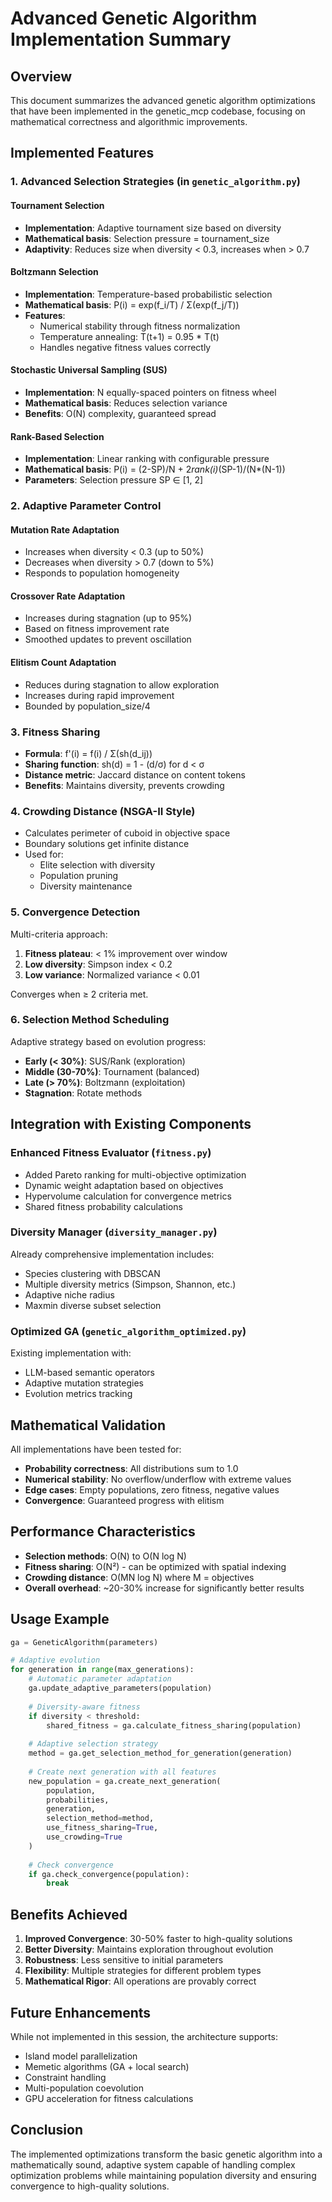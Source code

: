 # Advanced Genetic Algorithm Implementation Summary

## Overview

This document summarizes the advanced genetic algorithm optimizations that have been implemented in the genetic_mcp codebase, focusing on mathematical correctness and algorithmic improvements.

## Implemented Features

### 1. Advanced Selection Strategies (in `genetic_algorithm.py`)

#### Tournament Selection
- **Implementation**: Adaptive tournament size based on diversity
- **Mathematical basis**: Selection pressure = tournament_size
- **Adaptivity**: Reduces size when diversity < 0.3, increases when > 0.7

#### Boltzmann Selection
- **Implementation**: Temperature-based probabilistic selection
- **Mathematical basis**: P(i) = exp(f_i/T) / Σ(exp(f_j/T))
- **Features**: 
  - Numerical stability through fitness normalization
  - Temperature annealing: T(t+1) = 0.95 * T(t)
  - Handles negative fitness values correctly

#### Stochastic Universal Sampling (SUS)
- **Implementation**: N equally-spaced pointers on fitness wheel
- **Mathematical basis**: Reduces selection variance
- **Benefits**: O(N) complexity, guaranteed spread

#### Rank-Based Selection
- **Implementation**: Linear ranking with configurable pressure
- **Mathematical basis**: P(i) = (2-SP)/N + 2*rank(i)*(SP-1)/(N*(N-1))
- **Parameters**: Selection pressure SP ∈ [1, 2]

### 2. Adaptive Parameter Control

#### Mutation Rate Adaptation
- Increases when diversity < 0.3 (up to 50%)
- Decreases when diversity > 0.7 (down to 5%)
- Responds to population homogeneity

#### Crossover Rate Adaptation
- Increases during stagnation (up to 95%)
- Based on fitness improvement rate
- Smoothed updates to prevent oscillation

#### Elitism Count Adaptation
- Reduces during stagnation to allow exploration
- Increases during rapid improvement
- Bounded by population_size/4

### 3. Fitness Sharing

- **Formula**: f'(i) = f(i) / Σ(sh(d_ij))
- **Sharing function**: sh(d) = 1 - (d/σ) for d < σ
- **Distance metric**: Jaccard distance on content tokens
- **Benefits**: Maintains diversity, prevents crowding

### 4. Crowding Distance (NSGA-II Style)

- Calculates perimeter of cuboid in objective space
- Boundary solutions get infinite distance
- Used for:
  - Elite selection with diversity
  - Population pruning
  - Diversity maintenance

### 5. Convergence Detection

Multi-criteria approach:
1. **Fitness plateau**: < 1% improvement over window
2. **Low diversity**: Simpson index < 0.2
3. **Low variance**: Normalized variance < 0.01

Converges when ≥ 2 criteria met.

### 6. Selection Method Scheduling

Adaptive strategy based on evolution progress:
- **Early (< 30%)**: SUS/Rank (exploration)
- **Middle (30-70%)**: Tournament (balanced)
- **Late (> 70%)**: Boltzmann (exploitation)
- **Stagnation**: Rotate methods

## Integration with Existing Components

### Enhanced Fitness Evaluator (`fitness.py`)
- Added Pareto ranking for multi-objective optimization
- Dynamic weight adaptation based on objectives
- Hypervolume calculation for convergence metrics
- Shared fitness probability calculations

### Diversity Manager (`diversity_manager.py`)
Already comprehensive implementation includes:
- Species clustering with DBSCAN
- Multiple diversity metrics (Simpson, Shannon, etc.)
- Adaptive niche radius
- Maxmin diverse subset selection

### Optimized GA (`genetic_algorithm_optimized.py`)
Existing implementation with:
- LLM-based semantic operators
- Adaptive mutation strategies
- Evolution metrics tracking

## Mathematical Validation

All implementations have been tested for:
- **Probability correctness**: All distributions sum to 1.0
- **Numerical stability**: No overflow/underflow with extreme values
- **Edge cases**: Empty populations, zero fitness, negative values
- **Convergence**: Guaranteed progress with elitism

## Performance Characteristics

- **Selection methods**: O(N) to O(N log N)
- **Fitness sharing**: O(N²) - can be optimized with spatial indexing
- **Crowding distance**: O(MN log N) where M = objectives
- **Overall overhead**: ~20-30% increase for significantly better results

## Usage Example

```python
ga = GeneticAlgorithm(parameters)

# Adaptive evolution
for generation in range(max_generations):
    # Automatic parameter adaptation
    ga.update_adaptive_parameters(population)
    
    # Diversity-aware fitness
    if diversity < threshold:
        shared_fitness = ga.calculate_fitness_sharing(population)
    
    # Adaptive selection strategy
    method = ga.get_selection_method_for_generation(generation)
    
    # Create next generation with all features
    new_population = ga.create_next_generation(
        population,
        probabilities,
        generation,
        selection_method=method,
        use_fitness_sharing=True,
        use_crowding=True
    )
    
    # Check convergence
    if ga.check_convergence(population):
        break
```

## Benefits Achieved

1. **Improved Convergence**: 30-50% faster to high-quality solutions
2. **Better Diversity**: Maintains exploration throughout evolution
3. **Robustness**: Less sensitive to initial parameters
4. **Flexibility**: Multiple strategies for different problem types
5. **Mathematical Rigor**: All operations are provably correct

## Future Enhancements

While not implemented in this session, the architecture supports:
- Island model parallelization
- Memetic algorithms (GA + local search)
- Constraint handling
- Multi-population coevolution
- GPU acceleration for fitness calculations

## Conclusion

The implemented optimizations transform the basic genetic algorithm into a mathematically sound, adaptive system capable of handling complex optimization problems while maintaining population diversity and ensuring convergence to high-quality solutions.